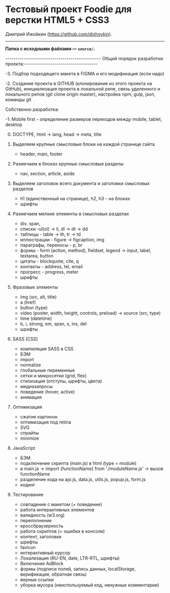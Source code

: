 # Тестовый проект Foodie для верстки HTML5 + CSS3

Дмитрий Ижойкин (https://github.com/dizhoykin).

---

**Папка с исходными файлами — `source/`.**

----------------------------------------------- Общий порядок разработки проекта:------------------------------------

-3. Подбор подходящего макета в FIGMA и его модификация (если надо)

-2. Создание проекта в GITHUB (клонирование из этого проекта на GitHub), инициализация проекта в локальной репе, связь удаленного и локального репов (git clone origin master), настройка npm, gulp, json, команды git

Собственно разработка:

-1. Mobile first - определение размеров переходов между mobile, tablet, desktop

0. DOCTYPE, html -> lang, head -> meta, title

1. Выделяем крупные смысловые блоки на каждой странице сайта
	-  header, main, footer

2. Размечаем в блоках крупные смысловые разделы
	- nav, section, article, aside

3. Выделяем заголовок всего документа и заголовки смысловых разделов
	- h1 (единственный на странице), h2, h3 - на блоках
	- шрифты

4. Размечаем мелкие элементы в смысловых разделах
	- div, span,
	- списки -ul(ol) -> li, dl -> dt -> dd
	- таблицы - table -> th, tr -> td
	- иллюстрации - figure -> figcaption, img
	- параграфы, переносы -  p, br
	- формы - form (action, method), fieldset, legend -> input, label, textarea, button
	- цитаты - blockquote, cite, q
	- контакты - address, tel, email
	- прогресс - progress, meter
	- шрифты

5. Фразовые элементы
	- img (src, alt, title)
	- a (href)
	- button (type)
	- video (poster, width, height, controls, preload) -> source (src, type)
	- time (datetime)
	- b, i, strong, em, span, s, ins, del
	- шрифты

6. SASS (CSS)
	- компиляция SASS в CSS
	- БЭМ
	- import
	- normalize
	- глобальные переменные
	- сетки и микросетки (grid, flex)
	- стилизация (отступы, шрифты, цвета)
	- медиазапросы
	- поведение (hover, active)
	- анимация

7. Оптимизация
	- сжатие картинок
	- оптимизация под retina
	- SVG
	- спрайты
	- minimize

6. JavaScript
	- БЭМ
	- подключение скрипта (main.js) в html (type = module)
	- в main.js -> import {functionName} from './moduleName.js' -> вызов functionName
	- разделение кода на api.js, data.js, utils.js, popup.js, form.js
	- кодинг

7. Тестирование
	- совпадение с макетом (+ поведение)
	- работа интерактивных элементов
	- валидность (w3.org)
	- переполнение
	- кроссбраузерность
	- работа скриптов (+ ошибки в консоли)
	- контент, заголовки
	- шрифты
	- favicon
	- интерактивный курсор
	- Локализация (RU-EN, date, LTR-RTL, шрифты)
	- Включение AdBlock
	- формы (подписи полей, запись данных, localStorage, верификация, обратная связь)
	- верные ссылки
	- уборка мусора (неиспользуемый код, ненужные комментарии)
